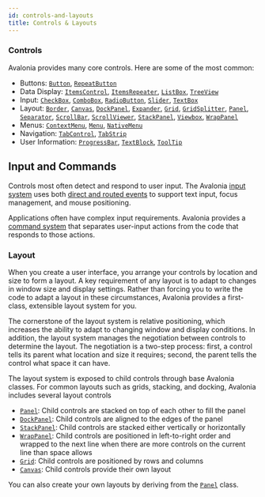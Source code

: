 ```yaml
---
id: controls-and-layouts
title: Controls & Layouts
---
```


### Controls

Avalonia provides many core controls. Here are some of the most common:

* Buttons: [`Button`](../../controls/button.md), [`RepeatButton`](../../controls/repeatbutton.md)
* Data Display: [`ItemsControl`](../../controls/itemscontrol.md), [`ItemsRepeater`](../../controls/itemsrepeater.md), [`ListBox`](../../controls/listbox.md), [`TreeView`](../../controls/treeview-1.md)
* Input: [`CheckBox`](../../controls/checkbox.md), [`ComboBox`](../../controls/combobox.md), [`RadioButton`](../../controls/radiobutton.md), [`Slider`](../../controls/slider.md), [`TextBox`](../../controls/textbox.md)
* Layout: [`Border`](../../controls/border.md), [`Canvas`](../../controls/canvas.md), [`DockPanel`](../../controls/dockpanel.md), [`Expander`](../../controls/expander.md), [`Grid`](../../controls/grid.md), [`GridSplitter`](../../controls/gridsplitter.md), [`Panel`](../../controls/panel.md), [`Separator`](../../controls/separator.md), [`ScrollBar`](../../controls/scrollbar.md), [`ScrollViewer`](../../controls/scrollviewer.md), [`StackPanel`](../../controls/stackpanel.md), [`Viewbox`](../../controls/viewbox.md), [`WrapPanel`](../../controls/wrappanel.md)
* Menus: [`ContextMenu`](../../controls/contextmenu.md), [`Menu`](../../controls/menu.md), [`NativeMenu`](../../controls/nativemenu.md)
* Navigation: [`TabControl`](../../controls/tabcontrol.md), [`TabStrip`](../../controls/tabstrip.md)
* User Information: [`ProgressBar`](../../controls/progressbar.md), [`TextBlock`](../../controls/textblock.md), [`ToolTip`](../../controls/tooltip.md)

## Input and Commands

Controls most often detect and respond to user input. The Avalonia [input system](../../input/) uses both [direct and routed events](../../input/routed-events.md) to support text input, focus management, and mouse positioning.

Applications often have complex input requirements. Avalonia provides a [command system](../../data-binding/binding-to-commands.md) that separates user-input actions from the code that responds to those actions.

### Layout

When you create a user interface, you arrange your controls by location and size to form a layout. A key requirement of any layout is to adapt to changes in window size and display settings. Rather than forcing you to write the code to adapt a layout in these circumstances, Avalonia provides a first-class, extensible layout system for you.

The cornerstone of the layout system is relative positioning, which increases the ability to adapt to changing window and display conditions. In addition, the layout system manages the negotiation between controls to determine the layout. The negotiation is a two-step process: first, a control tells its parent what location and size it requires; second, the parent tells the control what space it can have.

The layout system is exposed to child controls through base Avalonia classes. For common layouts such as grids, stacking, and docking, Avalonia includes several layout controls

* [`Panel`](../../controls/panel.md): Child controls are stacked on top of each other to fill the panel
* [`DockPanel`](../../controls/dockpanel.md): Child controls are aligned to the edges of the panel
* [`StackPanel`](../../controls/stackpanel.md): Child controls are stacked either vertically or horizontally
* [`WrapPanel`](../../controls/wrappanel.md): Child controls are positioned in left-to-right order and wrapped to the next line when there are more controls on the current line than space allows
* [`Grid`](../../controls/grid.md): Child controls are positioned by rows and columns
* [`Canvas`](../../controls/canvas.md): Child controls provide their own layout

You can also create your own layouts by deriving from the [`Panel`](../../controls/panel.md) class.
